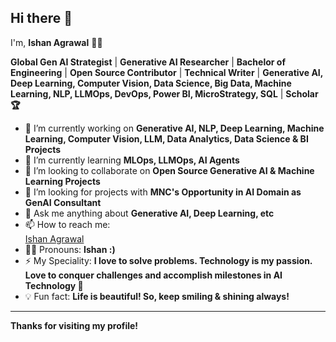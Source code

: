 ## Hi there 👋

I'm, **Ishan Agrawal** 👩‍💻

**Global Gen AI Strategist** | **Generative AI Researcher** | **Bachelor of Engineering** | **Open Source Contributor** | **Technical Writer** | **Generative AI, Deep Learning, Computer Vision, Data Science, Big Data, Machine Learning, NLP, LLMOps, DevOps, Power BI, MicroStrategy, SQL** | **Scholar 🏆**

- 🌱 I’m currently working on **Generative AI, NLP, Deep Learning, Machine Learning, Computer Vision, LLM, Data Analytics, Data Science & BI Projects**
- 🔭 I’m currently learning **MLOps, LLMOps, AI Agents**
- 🤝 I’m looking to collaborate on **Open Source Generative AI & Machine Learning Projects**
- 👀 I’m looking for projects with **MNC's Opportunity in AI Domain as GenAI Consultant**
- 💬 Ask me anything about **Generative AI, Deep Learning, etc**
- 📫 How to reach me: <div class="badge-base LI-profile-badge" data-locale="en_US" data-size="large" data-theme="light" data-type="VERTICAL" data-vanity="ishanagrawal07" data-version="v1"><a class="badge-base__link LI-simple-link" href="https://in.linkedin.com/in/ishanagrawal07?trk=profile-badge">Ishan Agrawal</a></div>
- 🏳️‍🌈 Pronouns: **Ishan :)**
- ⚡ My Speciality: **I love to solve problems. Technology is my passion. Love to conquer challenges and accomplish milestones in AI Technology 🚀**
- 💡 Fun fact: **Life is beautiful! So, keep smiling & shining always!**

---

**Thanks for visiting my profile!**
